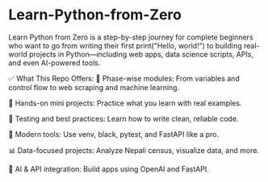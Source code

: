 # Learn-Python-from-Zero
Learn Python from Zero is a step-by-step journey for complete beginners who want to go from writing their first print("Hello, world!") to building real-world projects in Python—including web apps, data science scripts, APIs, and even AI-powered tools.

✅ What This Repo Offers:
🧱 Phase-wise modules: From variables and control flow to web scraping and machine learning.

🎯 Hands-on mini projects: Practice what you learn with real examples.

🧪 Testing and best practices: Learn how to write clean, reliable code.

🧰 Modern tools: Use venv, black, pytest, and FastAPI like a pro.

📊 Data-focused projects: Analyze Nepali census, visualize data, and more.

🤖 AI & API integration: Build apps using OpenAI and FastAPI.

